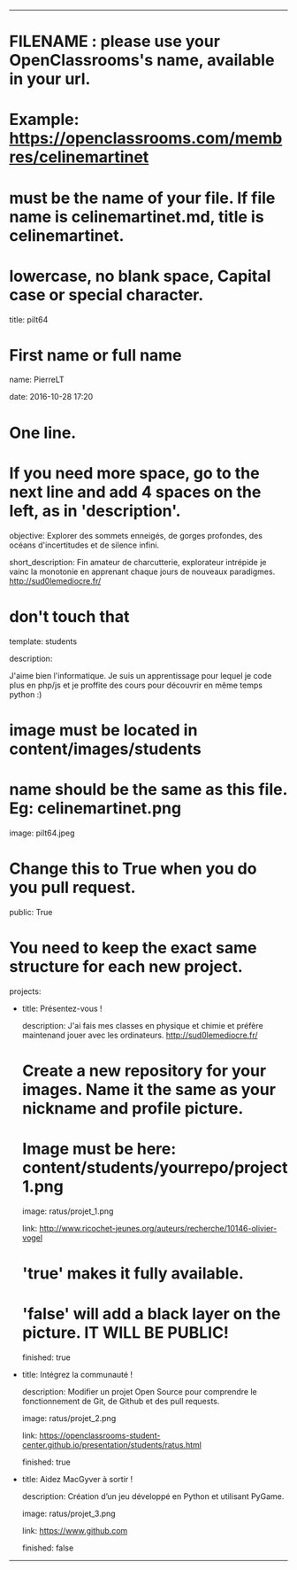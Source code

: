 ---


# FILENAME : please use your OpenClassrooms's name, available in your url.

# Example: https://openclassrooms.com/membres/celinemartinet

# must be the name of your file. If file name is celinemartinet.md, title is celinemartinet.

# lowercase, no blank space, Capital case or special character.

title: pilt64


# First name or full name

name: PierreLT

date: 2016-10-28 17:20


# One line.

# If you need more space, go to the next line and add 4 spaces on the left, as in 'description'.

objective: Explorer des sommets enneigés, de gorges profondes, des océans d'incertitudes et de silence infini.

short_description: Fin amateur de charcutterie, explorateur intrépide je vainc la monotonie en apprenant chaque jours de nouveaux paradigmes. http://sud0lemediocre.fr/


# don't touch that

template: students

description:

 J'aime bien l'informatique. Je suis un apprentissage pour lequel je code plus en php/js et je proffite des cours pour découvrir en même temps python :) 


# image must be located in content/images/students

# name should be the same as this file. Eg: celinemartinet.png

image: pilt64.jpeg


# Change this to True when you do you pull request.

public: True


# You need to keep the exact same structure for each new project.

projects:

  - title: Présentez-vous !

    description: J'ai fais mes classes en physique et chimie et préfère maintenand jouer avec les ordinateurs. http://sud0lemediocre.fr/

    # Create a new repository for your images. Name it the same as your nickname and profile picture.

    # Image must be here: content/students/yourrepo/project1.png

    image: ratus/projet_1.png

    link: http://www.ricochet-jeunes.org/auteurs/recherche/10146-olivier-vogel

    # 'true' makes it fully available.

    # 'false' will add a black layer on the picture. IT WILL BE PUBLIC!

    finished: true

  - title: Intégrez la communauté !

    description: Modifier un projet Open Source pour comprendre le fonctionnement de Git, de Github et des pull requests. 

    image: ratus/projet_2.png

    link: https://openclassrooms-student-center.github.io/presentation/students/ratus.html

    finished: true

  - title: Aidez MacGyver à sortir !

    description: Création d’un jeu développé en Python et utilisant PyGame.

    image: ratus/projet_3.png

    link: https://www.github.com

    finished: false

---